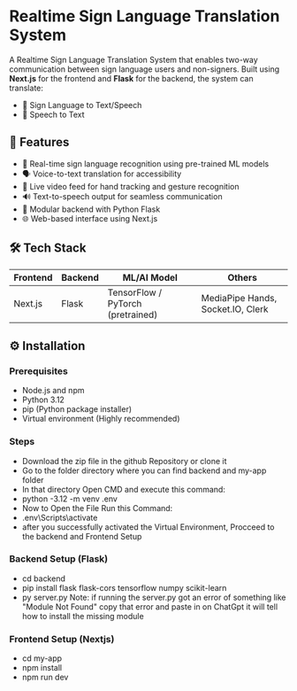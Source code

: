 # Realtime Sign Language Translation System

A Realtime Sign Language Translation System that enables two-way communication between sign language users and non-signers. Built using **Next.js** for the frontend and **Flask** for the backend, the system can translate:
- 🧠 Sign Language to Text/Speech
- 🎤 Speech to Text

## 🌟 Features

- 🔁 Real-time sign language recognition using pre-trained ML models
- 🗣 Voice-to-text translation for accessibility
- 🎥 Live video feed for hand tracking and gesture recognition
- 🔊 Text-to-speech output for seamless communication
- 🧩 Modular backend with Python Flask
- 🌐 Web-based interface using Next.js

## 🛠 Tech Stack

| Frontend | Backend | ML/AI Model | Others |
|----------|---------|-------------|--------|
| Next.js | Flask   | TensorFlow / PyTorch (pretrained) | MediaPipe Hands, Socket.IO, Clerk |


## ⚙️ Installation

### Prerequisites
- Node.js and npm
- Python 3.12
- pip (Python package installer)
- Virtual environment (Highly recommended)

### Steps
- Download the zip file in the github Repository or clone it
- Go to the folder directory where you can find backend and my-app folder
- In that directory Open CMD and execute this command:
- python -3.12 -m venv .env
- Now to Open the File Run this Command:
- .env\Scripts\activate
- after you successfully activated the Virtual Environment, Procceed to the backend and Frontend Setup


###  Backend Setup (Flask)
- cd backend
- pip install flask flask-cors tensorflow numpy scikit-learn
- py server.py
Note: if running the server.py got an error of something like "Module Not Found" copy that error and paste in on ChatGpt it will tell how to install the missing module

###  Frontend Setup (Nextjs)
- cd my-app
- npm install
- npm run dev
